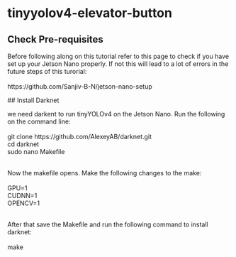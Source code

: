 # tinyyolov4-elevator-button
## Check Pre-requisites
<p> Before following along on this tutorial refer to this page to check if you have set up your Jetson Nano properly. If not this will lead to a lot of errors in the future steps of this turorial:<br><br>
  https://github.com/Sanjiv-B-N/jetson-nano-setup 
  <br></p>
  ## Install Darknet
<p> we need darkent to run tinyYOLOv4 on the Jetson Nano. Run the following  on the command line: <br><br>
  git clone https://github.com/AlexeyAB/darknet.git<br>
  cd darknet<br>
  sudo nano Makefile<br><br></p>
  
  <p> Now the makefile opens. Make the following changes to the make:<br><br>
  GPU=1<br>
  CUDNN=1<br>
  OPENCV=1<br><br>
  
  After that save the Makefile and run the following command to install darknet:<br><br>
  make<br><br>
  </p>
  
  
  
  
  
  
